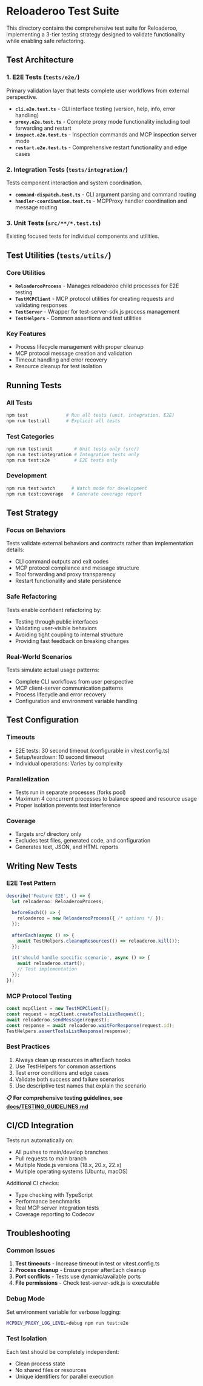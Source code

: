 # Reloaderoo Test Suite

This directory contains the comprehensive test suite for Reloaderoo, implementing a 3-tier testing strategy designed to validate functionality while enabling safe refactoring.

## Test Architecture

### 1. E2E Tests (`tests/e2e/`)
Primary validation layer that tests complete user workflows from external perspective.

- **`cli.e2e.test.ts`** - CLI interface testing (version, help, info, error handling)
- **`proxy.e2e.test.ts`** - Complete proxy mode functionality including tool forwarding and restart
- **`inspect.e2e.test.ts`** - Inspection commands and MCP inspection server mode
- **`restart.e2e.test.ts`** - Comprehensive restart functionality and edge cases

### 2. Integration Tests (`tests/integration/`)
Tests component interaction and system coordination.

- **`command-dispatch.test.ts`** - CLI argument parsing and command routing
- **`handler-coordination.test.ts`** - MCPProxy handler coordination and message routing

### 3. Unit Tests (`src/**/*.test.ts`)
Existing focused tests for individual components and utilities.

## Test Utilities (`tests/utils/`)

### Core Utilities
- **`ReloaderooProcess`** - Manages reloaderoo child processes for E2E testing
- **`TestMCPClient`** - MCP protocol utilities for creating requests and validating responses
- **`TestServer`** - Wrapper for test-server-sdk.js process management
- **`TestHelpers`** - Common assertions and test utilities

### Key Features
- Process lifecycle management with proper cleanup
- MCP protocol message creation and validation
- Timeout handling and error recovery
- Resource cleanup for test isolation

## Running Tests

### All Tests
```bash
npm test              # Run all tests (unit, integration, E2E)
npm run test:all      # Explicit all tests
```

### Test Categories
```bash
npm run test:unit        # Unit tests only (src/)
npm run test:integration # Integration tests only
npm run test:e2e         # E2E tests only
```

### Development
```bash
npm run test:watch      # Watch mode for development
npm run test:coverage   # Generate coverage report
```

## Test Strategy

### Focus on Behaviors
Tests validate external behaviors and contracts rather than implementation details:
- CLI command outputs and exit codes
- MCP protocol compliance and message structure
- Tool forwarding and proxy transparency
- Restart functionality and state persistence

### Safe Refactoring
Tests enable confident refactoring by:
- Testing through public interfaces
- Validating user-visible behaviors
- Avoiding tight coupling to internal structure
- Providing fast feedback on breaking changes

### Real-World Scenarios
Tests simulate actual usage patterns:
- Complete CLI workflows from user perspective
- MCP client-server communication patterns
- Process lifecycle and error recovery
- Configuration and environment variable handling

## Test Configuration

### Timeouts
- E2E tests: 30 second timeout (configurable in vitest.config.ts)
- Setup/teardown: 10 second timeout
- Individual operations: Varies by complexity

### Parallelization
- Tests run in separate processes (forks pool)
- Maximum 4 concurrent processes to balance speed and resource usage
- Proper isolation prevents test interference

### Coverage
- Targets src/ directory only
- Excludes test files, generated code, and configuration
- Generates text, JSON, and HTML reports

## Writing New Tests

### E2E Test Pattern
```typescript
describe('Feature E2E', () => {
  let reloaderoo: ReloaderooProcess;
  
  beforeEach(() => {
    reloaderoo = new ReloaderooProcess({ /* options */ });
  });
  
  afterEach(async () => {
    await TestHelpers.cleanupResources(() => reloaderoo.kill());
  });
  
  it('should handle specific scenario', async () => {
    await reloaderoo.start();
    // Test implementation
  });
});
```

### MCP Protocol Testing
```typescript
const mcpClient = new TestMCPClient();
const request = mcpClient.createToolsListRequest();
await reloaderoo.sendMessage(request);
const response = await reloaderoo.waitForResponse(request.id);
TestHelpers.assertToolsListResponse(response);
```

### Best Practices
1. Always clean up resources in afterEach hooks
2. Use TestHelpers for common assertions
3. Test error conditions and edge cases
4. Validate both success and failure scenarios
5. Use descriptive test names that explain the scenario

**📋 For comprehensive testing guidelines, see [docs/TESTING_GUIDELINES.md](../docs/TESTING_GUIDELINES.md)**

## CI/CD Integration

Tests run automatically on:
- All pushes to main/develop branches
- Pull requests to main branch
- Multiple Node.js versions (18.x, 20.x, 22.x)
- Multiple operating systems (Ubuntu, macOS)

Additional CI checks:
- Type checking with TypeScript
- Performance benchmarks
- Real MCP server integration tests
- Coverage reporting to Codecov

## Troubleshooting

### Common Issues
1. **Test timeouts** - Increase timeout in test or vitest.config.ts
2. **Process cleanup** - Ensure proper afterEach cleanup
3. **Port conflicts** - Tests use dynamic/available ports
4. **File permissions** - Check test-server-sdk.js is executable

### Debug Mode
Set environment variable for verbose logging:
```bash
MCPDEV_PROXY_LOG_LEVEL=debug npm run test:e2e
```

### Test Isolation
Each test should be completely independent:
- Clean process state
- No shared files or resources  
- Unique identifiers for parallel execution